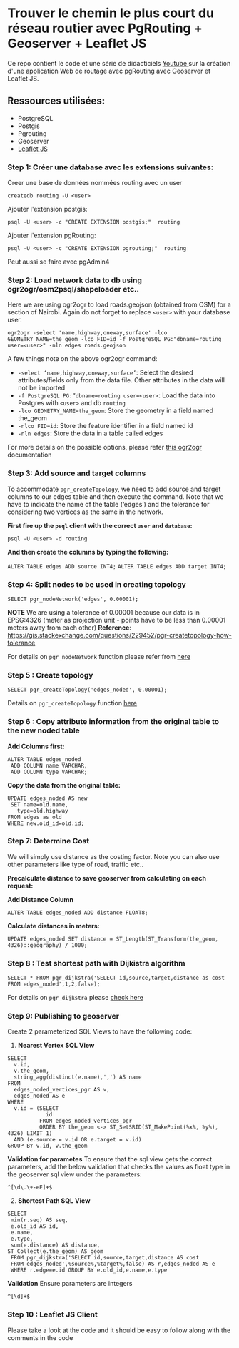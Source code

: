 # Trouver le chemin le plus court du réseau routier avec PgRouting + Geoserver + Leaflet JS

Ce repo contient le code et une série de didacticiels  [Youtube ](https://www.youtube.com/watch?v=6gfdQmFkVmE&list=PLaOYwKHOUv7Z2KyZNTXhLhwYm-XeEs34H) sur la création d'une application Web de routage avec pgRouting avec Geoserver et Leaflet JS.

## Ressources utilisées:
- PostgreSQL  
- Postgis  
- Pgrouting
- Geoserver
- [Leaflet JS](https://leafletjs.com)

### Step 1: Créer une database avec les extensions suivantes:

Creer une base de données nommées routing avec un user

`createdb routing -U <user>`

Ajouter l'extension postgis:

`psql -U <user> -c "CREATE EXTENSION postgis;"  routing`

Ajouter l'extension  pgRouting:

`psql -U <user> -c "CREATE EXTENSION pgrouting;"  routing`

Peut aussi se faire avec pgAdmin4

### Step 2: Load network data to db using ogr2ogr/osm2psql/shapeloader etc..

Here we are using ogr2ogr to load roads.geojson (obtained from OSM)  for a section of Nairobi. Again do not forget to replace `<user>` with your database user.

`ogr2ogr -select 'name,highway,oneway,surface' -lco GEOMETRY_NAME=the_geom -lco FID=id -f PostgreSQL PG:"dbname=routing user=<user>" -nln edges roads.geojson`

A few things note on the above ogr2ogr command:
-  `-select ‘name,highway,oneway,surface’`:  Select the desired attributes/fields only from the data file. Other attributes in the data will not be imported
-  `-f PostgreSQL PG:”dbname=routing user=<user>`:  Load the data into Postgres with `<user>` and db `routing`
- `-lco GEOMETRY_NAME=the_geom`:  Store the geometry in a field named the_geom
- `-nlco FID=id`:  Store the feature identifier in a field named id
- `-nln edges`:  Store the data in a table called edges

For more details on the possible options, please refer [this ogr2ogr](https://www.gdal.org/ogr2ogr.html) documentation


### Step 3: Add source and target  columns

To accommodate `pgr_createTopology`, we need to add source and target columns to our edges table and then execute the command. Note that we have to indicate the name of the table (‘edges’) and the tolerance for considering two vertices as the same in the network.

**First fire up the `psql` client with the correct `user` and `database`:**

`psql -U <user> -d routing`

**And then create the columns by typing the following:**

`ALTER TABLE edges ADD source INT4;`
`ALTER TABLE edges ADD target INT4;`

### Step 4: Split nodes to be used in creating topology

`SELECT pgr_nodeNetwork('edges', 0.00001);`

**NOTE**
We are using a tolerance of 0.00001 because our data is in EPSG:4326 (meter as projection unit - points have to be less than 0.00001 meters away from each other)
**Reference**:
https://gis.stackexchange.com/questions/229452/pgr-createtopology-how-tolerance

For details on `pgr_nodeNetwork` function please refer from [here](https://docs.pgrouting.org/2.5/en/pgr_nodeNetwork.html#pgr-node-network)


### Step 5 : Create topology
`SELECT pgr_createTopology('edges_noded', 0.00001);`

Details on `pgr_createTopology` function [here](https://docs.pgrouting.org/2.5/en/pgr_createTopology.html#pgr-create-topology)


### Step 6 : Copy  attribute information from the original table to the new noded table

 **Add Columns first:**
```
ALTER TABLE edges_noded
 ADD COLUMN name VARCHAR,
 ADD COLUMN type VARCHAR;
 ```

**Copy the data from the original table:**

```
UPDATE edges_noded AS new
 SET name=old.name, 
   type=old.highway 
FROM edges as old
WHERE new.old_id=old.id;
```

### Step 7: Determine Cost

We will simply use distance as the costing factor. Note you can also use other parameters like type of road, traffic etc..

**Precalculate distance to save geoserver from calculating on each request:**

**Add Distance Column**

`ALTER TABLE edges_noded ADD distance FLOAT8;`

**Calculate distances in meters:**

`UPDATE edges_noded SET distance = ST_Length(ST_Transform(the_geom, 4326)::geography) / 1000;`

### Step 8 : Test shortest path with Dijkistra algorithm

`SELECT * FROM pgr_dijkstra('SELECT id,source,target,distance as cost FROM edges_noded',1,2,false);`

For details on `pgr_dijkstra` please [check here](https://docs.pgrouting.org/2.5/en/pgr_dijkstra.html#pgr-dijkstra)


### Step 9: Publishing to geoserver
Create  2 parameterized SQL Views to have the following code:

1. **Nearest Vertex SQL View**
```
SELECT
  v.id,
  v.the_geom,
  string_agg(distinct(e.name),',') AS name
FROM
  edges_noded_vertices_pgr AS v,
  edges_noded AS e
WHERE
  v.id = (SELECT
            id
          FROM edges_noded_vertices_pgr
          ORDER BY the_geom <-> ST_SetSRID(ST_MakePoint(%x%, %y%), 4326) LIMIT 1)
  AND (e.source = v.id OR e.target = v.id)
GROUP BY v.id, v.the_geom
```

**Validation for parametes**
To ensure that the sql view gets the correct parameters, add the below validation that checks the values as float type in the geoserver sql view under the parameters:

`^[\d\.\+-eE]+$`

2. **Shortest Path SQL View**
```
SELECT
 min(r.seq) AS seq,
 e.old_id AS id,
 e.name,
 e.type,
 sum(e.distance) AS distance,
ST_Collect(e.the_geom) AS geom 
 FROM pgr_dijkstra('SELECT id,source,target,distance AS cost 
 FROM edges_noded',%source%,%target%,false) AS r,edges_noded AS e 
 WHERE r.edge=e.id GROUP BY e.old_id,e.name,e.type
```
 **Validation**
 Ensure parameters are integers

`^[\d]+$`

 ### Step 10 : Leaflet JS Client
 
 Please take a look at the code and it should be easy to follow along with the comments in the code
